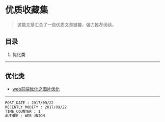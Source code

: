 
# 优质收藏集 #

> 这篇文章汇总了一些优质文章链接，强力推荐阅读。

## 目录 ##

1. 优化类

---

## 优化类 ##

- [web前端优化之图片优化](https://juejin.im/post/59a7725b6fb9a02497170459)

---

```
POST_DATE : 2017/09/22
RECENTLY_MODIFY : 2017/09/22
TIME_COUNTER : 1
AUTHER : WEB UNION
```
